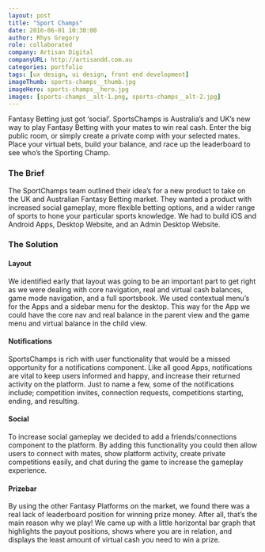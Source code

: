 ```yaml
---
layout: post
title: "Sport Champs"
date: 2016-06-01 10:30:00
author: Rhys Gregory
role: collaborated
company: Artisan Digital
companyURL: http://artisandd.com.au
categories: portfolio
tags: [ux design, ui design, front end development]
imageThumb: sports-champs__thumb.jpg
imageHero: sports-champs__hero.jpg
images: [sports-champs__alt-1.png, sports-champs__alt-2.jpg]
---
```


Fantasy Betting just got ‘social’. SportsChamps is Australia’s and UK’s new way to play Fantasy Betting with your mates to win real cash. Enter the big public room, or simply create a private comp with your selected mates. Place your virtual bets, build your balance, and race up the leaderboard to see who’s the Sporting Champ.

### The Brief
The SportChamps team outlined their idea’s for a new product to take on the UK and Australian Fantasy Betting market. They wanted a product with increased social gameplay, more flexible  betting options, and a wider range of sports to hone your particular sports knowledge. We had to build iOS and Android Apps, Desktop Website, and an Admin Desktop Website.

### The Solution

#### Layout

We identified early that layout was going to be an important part to get right as we were dealing with core navigation, real and virtual cash balances, game mode navigation, and a full sportsbook.  We used contextual menu’s for the Apps and a sidebar menu for the desktop. This way for the App we could have the core nav and real balance in the parent view and the game menu and virtual balance in the child view.

#### Notifications

SportsChamps is rich with user functionality that would be a missed opportunity for a notifications component. Like all good Apps, notifications are vital to keep users informed and happy, and increase their returned activity on the platform. Just to name a few, some of the notifications include; competition invites, connection requests, competitions starting, ending, and resulting.

#### Social

To increase social gameplay we decided to add a friends/connections component to the platform. By adding this functionality you could then allow users to connect with mates, show platform activity, create private competitions easily, and chat during the game to increase the gameplay experience.

#### Prizebar

By using the other Fantasy Platforms on the market, we found there was a real lack of leaderboard position for winning prize money. After all, that’s the main reason why we play! We came up with a little horizontal bar graph that highlights the payout positions, shows where you are in relation, and displays the least amount of virtual cash you need to win a prize.